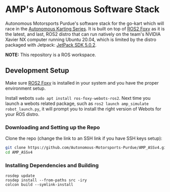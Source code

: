 # AMP's Autonomous Software Stack

Autonomous Motorsports Purdue's software stack for the go-kart which will race
in the [Autonomous Karting Series](https://autonomouskartingseries.com/).
It is built on top of [ROS2 Foxy](https://docs.ros.org/en/foxy/index.html) as
it is the latest, and last, ROS2 distro that can run natively on the team's
NVIDIA Xavier NX computer running Ubuntu 20.04, which is limited by the distro
packaged with Jetpack: [JetPack SDK 5.0.2](https://developer.nvidia.com/embedded/jetpack-sdk-502).

**NOTE:** This repository is a ROS workspace.

## Development Setup

Make sure [ROS2 Foxy](https://docs.ros.org/en/foxy/Installation.html) is
installed in your system and you have the proper environment setup.

Install webots `sudo apt install ros-foxy-webots-ros2`. Next time you launch a webots related package, such as `ros2 launch amp_simulate robot_launch.py`, it will prompt you to install the right version of Webots for your ROS distro.

### Downloading and Setting up the Repo

Clone the repo (change the link to an SSH link if you have SSH keys setup):

```bash
git clone https://github.com/Autonomous-Motorsports-Purdue/AMP_ASSv4.git
cd AMP_ASSv4
```

### Installing Dependencies and Building

```
rosdep update
rosdep install --from-paths src -iry
colcon build --symlink-install
```
